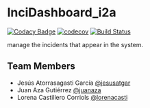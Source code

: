 # InciDashboard_i2a

[![Codacy Badge](https://api.codacy.com/project/badge/Grade/a2c41f52eec04a038438c098967eaaae)](https://www.codacy.com/app/juanaza/InciDashboard_i2a?utm_source=github.com&amp;utm_medium=referral&amp;utm_content=Arquisoft/InciDashboard_i2a&amp;utm_campaign=Badge_Grade)
[![codecov](https://codecov.io/gh/Arquisoft/InciDashboard_i2a/branch/master/graph/badge.svg)](https://codecov.io/gh/Arquisoft/InciDashboard_i2a)
[![Build Status](https://travis-ci.org/Arquisoft/InciDashboard_i2a.svg?branch=master)](https://travis-ci.org/Arquisoft/InciDashboard_i2a)

manage the incidents that appear in the system.

## Team Members
* Jesús Atorrasagasti García [@jesusatgar](https://github.com/jesusatgar)
* Juan Aza Gutiérrez [@juanaza](https://github.com/juanaza)
* Lorena Castillero Corriols [@lorenacasti](https://github.com/lorenacasti)

